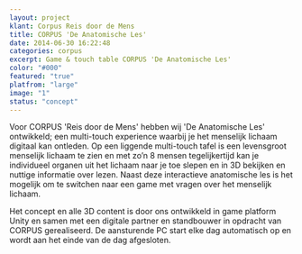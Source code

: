 ```yaml
---
layout: project
klant: Corpus Reis door de Mens
title: CORPUS 'De Anatomische Les'
date: 2014-06-30 16:22:48
categories: corpus
excerpt: Game & touch table CORPUS 'De Anatomische Les'
color: "#000"
featured: "true"
platfrom: "large"
image: "1"
status: "concept"
---
```

Voor CORPUS 'Reis door de Mens' hebben wij 'De Anatomische Les' ontwikkeld; een multi-touch experience waarbij je het menselijk lichaam digitaal kan ontleden. Op een liggende multi-touch tafel is een levensgroot menselijk lichaam te zien en met zo’n 8 mensen tegelijkertijd kan je individueel organen uit het lichaam naar je toe slepen en in 3D bekijken en nuttige informatie over lezen. Naast deze interactieve anatomische les is het mogelijk om te switchen naar een game met vragen over het menselijk lichaam.

Het concept en alle 3D content is door ons ontwikkeld in game platform Unity en samen met een digitale partner en standbouwer in opdracht van CORPUS gerealiseerd. De aansturende PC start elke dag automatisch op en wordt aan het einde van de dag afgesloten.
